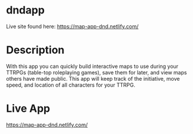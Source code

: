 # dndapp

Live site found here: https://map-app-dnd.netlify.com/

# Description
With this app you can quickly build interactive maps to use during your TTRPGs (table-top roleplaying games), save them for later, and view maps others have made public. This app will keep track of the initiative, move speed, and location of all characters for your TTRPG. 

# Live App
https://map-app-dnd.netlify.com/

